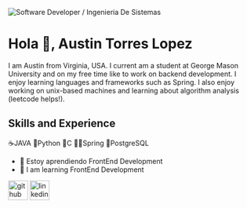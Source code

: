 ![Software Developer / Ingenieria De Sistemas](https://github.com/AustinTorresLopez/AustinTorresLopez/blob/main/Captura_de_pantalla_2024-03-08_141256_3_715x400.png)

# Hola 👋, Austin Torres Lopez
I am Austin from Virginia, USA. I current am a student at George Mason University and on my free time like to work on backend development. I enjoy learning languages and frameworks such as Spring. I also enjoy working on unix-based machines and learning about algorithm analysis (leetcode helps!).

## Skills and Experience
☕JAVA 
🐍Python
🐧C
🧑‍💻Spring
🐘PostgreSQL

- 🌱 Estoy aprendiendo FrontEnd Development
- 🌱 I am learning FrontEnd Development

[<img src='https://cdn.jsdelivr.net/npm/simple-icons@3.0.1/icons/github.svg' alt='github' height='40'>](https://github.com/AustinTorresLopez)  [<img src='https://cdn.jsdelivr.net/npm/simple-icons@3.0.1/icons/linkedin.svg' alt='linkedin' height='40'>](https://www.linkedin.com/in/austin-torres-lopez/)  
